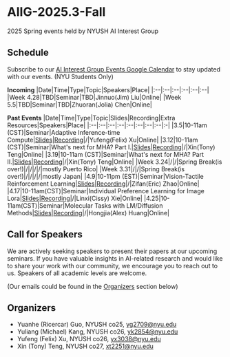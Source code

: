 # AIIG-2025.3-Fall
2025 Spring events held by NYUSH AI Interest Group


## Schedule

Subscribe to our [AI Interest Group Events Google Calendar](https://calendar.google.com/calendar/u/0?cid=Y18zZGZkOGNkM2JiMWM5NzViZDU1YjVkYzQyMWJkZDQwMGFjYWJkZWVkMGQzMWRmNGRjMTlkOTNhYjNmZDNlYzJjQGdyb3VwLmNhbGVuZGFyLmdvb2dsZS5jb20) to stay updated with our events. (NYU Students Only)

**Incoming**
|Date|Time|Type|Topic|Speakers|Place|
|:--|:--|:--|:--|:--|:--|
|Week 4.28|TBD|Seminar|TBD|Jinnuo(Jim) Liu|Online|
|Week 5.5|TBD|Seminar|TBD|Zhuoran(Jolia) Chen|Online|


**Past Events**
|Date|Time|Type|Topic|Slides|Recording|Extra Resources|Speakers|Place|
|:--|:--|:--|:--|:--|:--|:--|:--|:-|
|3.5|10-11am (CST)|Seminar|Adaptive Inference-time Compute|[Slides](https://docs.google.com/presentation/d/1FML-K1tF_hYIFXignJgqz6oI3N249oDTJBAdYyVqEwg/edit)|[Recording](https://drive.google.com/file/d/1-APIHGmV7iR4G2CnR4ld52L5sDR5Tvdv/view?usp=drive_link)|/|Yufeng(Felix) Xu|Online|
|3.12|10-11am (CST)|Seminar|What's next for MHA? Part I.|[Slides](https://docs.google.com/presentation/d/1mieDvKf2kccOEVU7rXJXPGqg8IdDIIfESici3jEpLZ0/edit#slide=id.g806743487f_0_7)|[Recording](https://nyu.zoom.us/rec/share/cudfEJvR7KofR8P5Lml6err_w4VwTDW8k8prtD8h3-XNwSgf5O3uquQnqHk3MTQT.9rrFnNCukHOma-l5)|/|Xin(Tony) Teng|Online|
|3.19|10-11am (CST)|Seminar|What's next for MHA? Part II.|[Slides](https://docs.google.com/presentation/d/1JhBsERAeqWjIpLzqKooUfqx5KoX5URMIrXHqmmPrnPc/edit?usp=sharing)|[Recording](https://nyu.zoom.us/rec/share/oFlw4Y6hQ957LUp841VWYlJvQGQYXNV9iWm8xrNwFJT-ap7Eh9JM0smTq3V_tfCE.EjUqmAckI2kiARUh)|/|Xin(Tony) Teng|Online|
|Week 3.24|/|/|Spring Break(is over!)|/|/|/|/|mostly Puerto Rico|
|Week 3.31|/|/|Spring Break(is over!)|/|/|/|/|mostly Japan|
|4.9|10-11pm (EST)|Seminar|Vision-Tactile Reinforcement Learning|[Slides]()|[Recording](https://nyu.zoom.us/rec/share/loqfnZgdqiFsfrkamF8Hr3tcOvIzQRJpiFN-un3vgzctQk8jgy7S3OFS3qf3EHnH.gKi2jf4c2lCJHzp0?startTime=1744250654000)|/|Zifan(Eric) Zhao|Online|
|4.17|10-11am(CST)|Seminar|Individual Preference Learning for Image Lora|[Slides]()|[Recording](https://nyu.zoom.us/rec/share/HCkvyVsQBfCYyvzyKuQkhlEwi_vdeB9KJGFx6zG6SeBcTDhfbFgKhny2BW2OqBp5.K9GXDBnV-bVOSO_s)|/|Linxi(Cissy) Xie|Online|
|4.25|10-11am(CST)|Seminar|Molecular Tasks with LM/Diffusion Methods|[Slides]()|[Recording](https://nyu.zoom.us/rec/share/mAJhjBGgq5o8d8pjfnsd6r2OdCwiEQTw-2-kEv-fA9m38ZmBEUPyEmq26bsrORYZ.iYzEurdja3uFvM5t)|/|Hongjia(Alex) Huang|Online|


## Call for Speakers
We are actively seeking speakers to present their papers at our upcoming seminars. If you have valuable insights in AI-related research and would like to share your work with our community, we encourage you to reach out to us. Speakers of all academic levels are welcome. 

(Our emails could be found in the [Organizers](#organizers) section below)

## Organizers
- Yuanhe (Ricercar) Guo, NYUSH co25, [yg2709@nyu.edu](mailto:yg2709@nyu.edu)
- Yuliang (Michael) Kang, NYUSH co26, [yk2854@nyu.edu](mailto:yk2854@nyu.edu)
- Yufeng (Felix) Xu, NYUSH co26, [yx3038@nyu.edu](mailto:yx3038@nyu.edu)
- Xin (Tony) Teng, NYUSH co27, [xt2251@nyu.edu](mailto:xt2251@nyu.edu)
